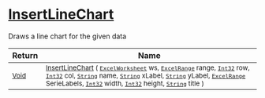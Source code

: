 # [InsertLineChart](./ExcelHelper-100664042.md)

Draws a line chart for the given data

| Return | Name | 
| --- | --- | 
| <sub>[Void](https://docs.microsoft.com/en-us/dotnet/api/System.Void)</sub>| <sub>[InsertLineChart](./ExcelHelper-100664042.md) ( [`ExcelWorksheet`](./ExcelHelper-100664042.md) ws, [`ExcelRange`](./ExcelHelper-100664042.md) range, [`Int32`](https://docs.microsoft.com/en-us/dotnet/api/System.Int32) row, [`Int32`](https://docs.microsoft.com/en-us/dotnet/api/System.Int32) col, [`String`](https://docs.microsoft.com/en-us/dotnet/api/System.String) name, [`String`](https://docs.microsoft.com/en-us/dotnet/api/System.String) xLabel, [`String`](https://docs.microsoft.com/en-us/dotnet/api/System.String) yLabel, [`ExcelRange`](./ExcelHelper-100664042.md) SerieLabels, [`Int32`](https://docs.microsoft.com/en-us/dotnet/api/System.Int32) width, [`Int32`](https://docs.microsoft.com/en-us/dotnet/api/System.Int32) height, [`String`](https://docs.microsoft.com/en-us/dotnet/api/System.String) title )</sub>| <br>


